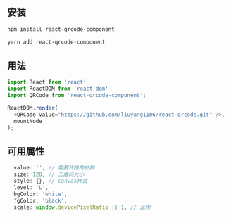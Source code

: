 ## 安装

```bash
npm install react-qrcode-component
```

```bash
yarn add react-qrcode-component
```

## 用法
```javascript
import React from 'react'
import ReactDOM from 'react-dom'
import QRCode from 'react-qrcode-component';

ReactDOM.render(
  <QRCode value="https://github.com/liuyang1106/react-qrcode.git" />,
  mountNode
);
```

## 可用属性
```javascript
  value: '', // 需要转换的参数
  size: 128, // 二维码大小
  style: {}, // canvas样式
  level: 'L',
  bgColor: 'white',
  fgColor: 'black',
  scale: window.devicePixelRatio || 1, // 比例
```
